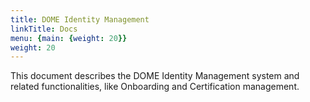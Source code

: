 ```yaml
---
title: DOME Identity Management
linkTitle: Docs
menu: {main: {weight: 20}}
weight: 20
---
```


This document describes the DOME Identity Management system and related functionalities, like Onboarding and Certification management.

